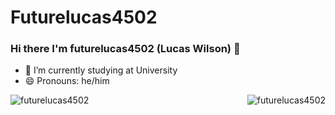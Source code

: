 # Futurelucas4502

### Hi there I'm futurelucas4502 (Lucas Wilson) 👋

- 🌱 I’m currently studying at University
- 😄 Pronouns: he/him
<!-- - 🔭 I’m currently working on -->
<!-- - 📫 How to reach me: -->
<!-- - 🤔 I’m looking for help with [Light Electron Renderer](https://github.com/futurelucas4502/light-electron-renderer) -->
<!-- - 👯 I’m looking to collaborate on ... -->
<!-- - 💬 Ask me about ... -->
<!-- - ⚡ Fun fact: ... -->


<img align="left" src="https://github-readme-stats.vercel.app/api?username=futurelucas4502&show_icons=true" alt="futurelucas4502" />
<p align="right"> <img src="https://komarev.com/ghpvc/?username=futurelucas4502" alt="futurelucas4502" /> </p>
